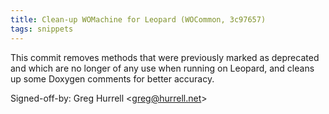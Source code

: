```yaml
---
title: Clean-up WOMachine for Leopard (WOCommon, 3c97657)
tags: snippets
---
```


This commit removes methods that were previously marked as deprecated and which are no longer of any use when running on Leopard, and cleans up some Doxygen comments for better accuracy.

Signed-off-by: Greg Hurrell &lt;greg@hurrell.net&gt;
